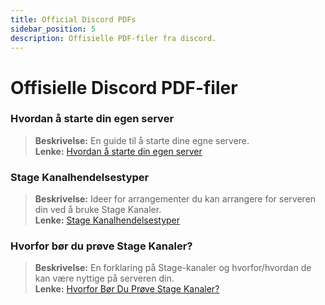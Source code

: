 ```yaml
---
title: Official Discord PDFs
sidebar_position: 5
description: Offisielle PDF-filer fra discord.
---
```


# Offisielle Discord PDF-filer
### **Hvordan å starte din egen server**
> __Beskrivelse:__ En guide til å starte dine egne servere.   <br/>
__Lenke:__ [Hvordan å starte din egen server](https://cdn.discordapp.com/attachments/847724269672333323/847727389541793802/Onboarding_Self_Service_Onesheet_1.pdf)

### **Stage Kanalhendelsestyper**
> __Beskrivelse:__ Ideer for arrangementer du kan arrangere for serveren din ved å bruke Stage Kanaler.   <br/>
__Lenke:__ [Stage Kanalhendelsestyper](https://cdn.discordapp.com/attachments/847724269672333323/847727472274309120/Stage_Channel_Event_Types_1_1.pdf)

### **Hvorfor bør du prøve Stage Kanaler?**
> __Beskrivelse:__ En forklaring på Stage-kanaler og hvorfor/hvordan de kan være nyttige på serveren din.   <br/>
__Lenke:__ [Hvorfor Bør Du Prøve Stage Kanaler?](https://cdn.discordapp.com/attachments/847724269672333323/847727607323557888/Stage_Channels_Partner_PDF.pdf)
